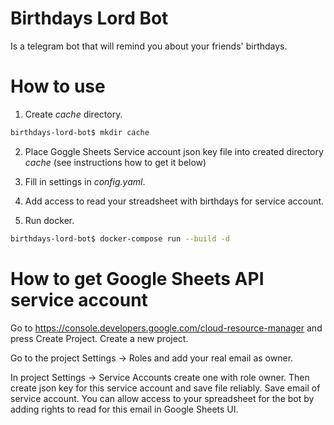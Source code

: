 # Birthdays Lord Bot
Is a telegram bot that will remind you about your friends' birthdays.

# How to use
1. Create _cache_ directory.
```bash
birthdays-lord-bot$ mkdir cache
```

2. Place Goggle Sheets Service account json key file into created directory _cache_  (see instructions how to get it below)

3. Fill in settings in _config.yaml_.

4. Add access to read your streadsheet with birthdays for service account.

5. Run docker.
```bash
birthdays-lord-bot$ docker-compose run --build -d
```

# How to get Google Sheets API service account
Go to https://console.developers.google.com/cloud-resource-manager and press Create Project. Create a new project.

Go to the project Settings -> Roles and add your real email as owner.

In project Settings -> Service Accounts create one with role owner. Then create json key for this service account and save file reliably.
Save email of service account. You can allow access to your spreadsheet for the bot by adding rights to read for this email in Google Sheets UI.
